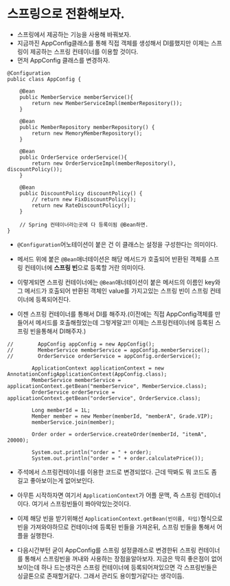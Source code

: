 # 스프링으로 전환해보자.

- 스프링에서 제공하는 기능을 사용해 바꿔보자.
- 지금까진 AppConfig클래스를 통해 직접 객체를 생성해서 DI를했지만 이제는 스프링이 제공하는 스프링 컨테이너를 이용할 것이다.
- 먼저 AppConfig 클래스를 변경하자.

```
@Configuration
public class AppConfig {

    @Bean
    public MemberService memberService(){
        return new MemberServiceImpl(memberRepository());
    }

    @Bean
    public MemberRepository memberRepository() {
        return new MemoryMemberRepository();
    }

    @Bean
    public OrderService orderService(){
        return new OrderServiceImpl(memberRepository(), discountPolicy());
    }

    @Bean
    public DiscountPolicy discountPolicy() {
        // return new FixDiscountPolicy();
        return new RateDiscountPolicy();
    }

    // Spring 컨테이너라는곳에 다 등록이됨 @Bean하면.
}
```

- `@Configuration`어노테이션이 붙은 건 이 클래스는 설정을 구성한다는 의미이다.
- 메서드 위에 붙은 `@Bean`애너테이션은 해당 메서드가 호출되어 반환된 객체를 스프링 컨테이너에 **스프링 빈**으로 등록할 거란 의미이다.
- 이렇게되면 스프링 컨테이너에는 `@Bean`애너테이션이 붙은 메서드의 이름인 key와 그 메서드가 호출되어 반환된 객체인 value를 가지고있는 스프링 빈이 스프링 컨테이너에 등록되어진다.

- 이젠 스프링 컨테이너를 통해서 DI를 해주자.(이전에는 직접 AppConfig객체를 만들어서 메서드를 호출해줬었는데 그렇게말고!! 이제는 스프링컨테이너에 등록된 스프링 빈을통해서 DI해주자.)

```
//        AppConfig appConfig = new AppConfig();
//        MemberService memberService = appConfig.memberService();
//        OrderService orderService = appConfig.orderService();

        ApplicationContext applicationContext = new AnnotationConfigApplicationContext(AppConfig.class);
        MemberService memberService = applicationContext.getBean("memberService", MemberService.class);
        OrderService orderService = applicationContext.getBean("orderService", OrderService.class);

        Long memberId = 1L;
        Member member = new Member(memberId, "memberA", Grade.VIP);
        memberService.join(member);

        Order order = orderService.createOrder(memberId, "itemA", 20000);

        System.out.println("order = " + order);
        System.out.println("order = " + order.calculatePrice());
```

- 주석에서 스프링컨테이너를 이용한 코드로 변경되었다. 근데 딱봐도 뭐 코드도 좀 길고 좋아보이는게 없어보인다.
- 아무튼 시작하자면 여기서 `ApplicationContext`가 어플 문맥, 즉 스프링 컨테이너이다. 여기서 스프링빈들이 쫘아악있는것이다.
- 이제 해당 빈을 받기위해선 `ApplicationContext.getBean(빈이름, 타입)`형식으로 빈을 가져와야하므로 컨테이너에 등록된 빈들을 가져온뒤, 스프링 빈들을 통해서 어플을 실행한다.

- 다음시간부턴 굳이 AppConfig를 스프링 설정클래스로 변경한뒤 스프링 컨테이너를 통해서 스프링빈을 꺼내와 사용하는 장점을알아보자. 지금은 딱히 좋은점이 없어보이는데 하나 드는생각은 스프링 컨테이너에 등록되어져있으면 각 스프링빈들은 싱글톤으로 존재할거같다. 그래서 관리도 용이할거같다는 생각이듬.
